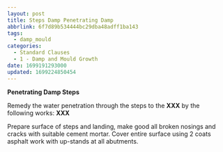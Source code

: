 ```yaml
---
layout: post
title: Steps Damp Penetrating Damp
abbrlink: 6f7d89b534444bc29dba48adff1ba143
tags:
  - damp_mould
categories:
  - Standard Clauses
  - 1 - Damp and Mould Growth
date: 1699191293000
updated: 1699224850454
---
```


**Penetrating Damp Steps**

Remedy the water penetration through the steps to the **XXX** by the following works: **XXX**

Prepare surface of steps and landing, make good all broken nosings and cracks with suitable cement mortar. Cover entire surface using 2 coats asphalt work with up-stands at all abutments.
